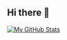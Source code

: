 ## Hi there 👋
[![My GitHub Stats](https://github-readme-stats.vercel.app/api?username=tendonintendo&show_icons=true&count_private=true&hide_rank=false&theme=dark&include_all_commits=true)](https://github.com/anuraghazr/github-readme-stats)


<!--
**tendonintendo/tendonintendo** is a ✨ _special_ ✨ repository because its `README.md` (this file) appears on your GitHub profile.

Here are some ideas to get you started:

- 🔭 I’m currently working on ...
- 🌱 I’m currently learning ...
- 👯 I’m looking to collaborate on ...
- 🤔 I’m looking for help with ...
- 💬 Ask me about ...
- 📫 How to reach me: ...
- 😄 Pronouns: ...
- ⚡ Fun fact: ...
-->
